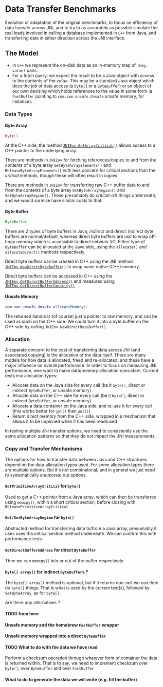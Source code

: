 # Data Transfer Benchmarks

Evolution or adaptation of the original benchmarks, to focus on efficiency of data transfer across JNI,
and to try to as accurately as possible simulate the real loads involved in calling a database implemented in `C++`
from Java, and transferring data in either direction across the JNI interface.

## The Model

- In `C++` we represent the on-disk data as an in-memory map of `(key, value)` pairs.
- For a fetch query, we expect the result to be a Java object with access to the contents of the _value_. This may be a standard Java object which does the job of data access (a `byte[]` or a `ByteBuffer`) or an object of our own devising which holds references to the value in some form (a `FastBuffer` pointing to `com.sun.unsafe.Unsafe` unsafe memory, for instance).

### Data Types

#### Byte Array

```java
byte[]
```

At the C++ side, the method [`JNIEnv.GetArrayCritical()`](https://docs.oracle.com/en/java/javase/13/docs/specs/jni/functions.html#getprimitivearraycritical) allows access to a C++ pointer to the underlying array.

There are methods in `JNIEnv` for fetching references/copies to and from the contents of a byte array `GetByteArrayElements()` and `ReleaseByteArrayElements()` with less concern for critical sections than the _critical_ methods, though these will often result in copies.

There are methods in `JNIEnv` for transferring raw C++ buffer data to and from the contents of a byte array `GetByteArrayRegion()` and `SetByteArrayRegion()`. These presumably do _critical-ish_ things underneath, and we would surmise have similar costs to that.

#### Byte Buffer

```java
ByteBuffer
```

There are 2 types of byte buffers in Java, _indirect_ and _direct_.
Indirect byte buffers are normal/default, whereas direct byte buffers are usd to wrap off-heap memory which is
accessible to direct network I/O. Either type of `ByteBuffer` can be allocated at the Java side, using the `allocate()` and
`allocateDirect()` methods respectively.

Direct byte buffers can be created in C++ using
the JNI method
[`JNIEnv.NewDirectByteBuffer()`](https://docs.oracle.com/en/java/javase/13/docs/specs/jni/functions.html#newdirectbytebuffer)
to wrap some native (C++) memory.

Direct byte buffers can be accessed in C++ using the
[`JNIEnv.GetDirectBufferAddress()`](https://docs.oracle.com/en/java/javase/13/docs/specs/jni/functions.html#GetDirectBufferAddress)
and measured using [`JNIEnv.GetDirectBufferCapacity()`](https://docs.oracle.com/en/java/javase/13/docs/specs/jni/functions.html#GetDirectBufferCapacity)

#### Unsafe Memory

```java
com.sun.unsafe.Unsafe.allocateMemory()
```

The returned handle is (of course) just a pointer to raw memory, and can be used as such on the C++ side.
We could turn it into a byte buffer on the C++ side by calling `JNIEnv.NewDirectByteBuffer()`.

### Allocation

A separate concern to the cost of transferring data across JNI (and associated copying) is the allocation of the data itself.
There are many models for how data is allocated, freed and re-allocated, and these have a major influence on overall performance.
In order to focus on measuring JNI performance, wee want to make data/memory allocation consistent.
Current tests mix allocation types:

- Allocate data on the Java side for every call (be it `byte[]`, direct or indirect `ByteBuffer`, or unsafe memory)
- Allocate data on the C++ side for every call (be it `byte[]`, direct or indirect `ByteBuffer`, or unsafe memory)
- Allocate a data container on the Java side, and re-use it for every call (this works better for `get()` then `put()`)
- Return direct memory from the C++ side, wrapped in a mechanism that allows it to be unpinned when it has been read/used

In testing multiple JNI transfer options, we need to consistently use the same allocation patterns so that they do not
impact the JNI measurements.

### Copy and Transfer Mechanisms

The options for how to transfer data between Java and C++ structures depend on the data allocation types used.
For some allocation types there are multiple options. But it's not combinatorial,
and in general we just need to systematically enumerate our options.

#### `GetPrimitiveArrayCritical` for `byte[]`

Used to get a C++ pointer from a Java array, which can then be transferred using `memcpy()`,
within a short critical section, before closing with `ReleasePrimitiveArrayCritical`

#### `Get/SetByteArrayRegion` for `byte[]`

Abstracted method for transferring data to/from a Java array, presumably it uses uses the critical section method underneath.
We can confirm this with performance tests.

#### `GetDirectBufferAddress` for direct `ByteBuffer`

Then we can `memcpy()` into or out of the buffer respectively.

#### `byte[] array()` for indirect `ByteBuffer`s ?

The `byte[] array()` method is optional, but if it returns non-null we can then do `byte[]` things.
That is what is used by the current test(s), followed by `SetByteArray`, as for `byte[]`

Are there any alternatives ?

#### TODO from here

#### Unsafe memory and the homebrew `FastBuffer` wrapper

#### Unsafe memory wrapped into a direct `ByteBuffer`

#### TODO What to do with the data we have read

Perform a checksum operation through whatever form of container the data is returned within.
That is to say, we need to implement checksum
over `byte[]`, over `ByteBuffer` and over `FastBuffer`

#### What to do to generate the data we will write (e.g. fill the buffer)
